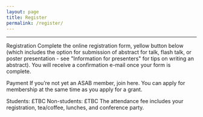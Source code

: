 ```yaml
---
layout: page
title: Register
permalink: /register/
---
```

***

Registration
Complete the online registration form, yellow button below (which includes the option for submission of abstract for talk, flash talk, or poster presentation - see "Information for presenters" for tips on writing an abstract). You will receive a confirmation e-mail once your form is complete. 

Payment
If you’re not yet an ASAB member, join here. You can apply for membership at the same time as you apply for a grant. 

Students: £TBC
Non-students: £TBC
The attendance fee includes your registration, tea/coffee, lunches, and conference party. 
